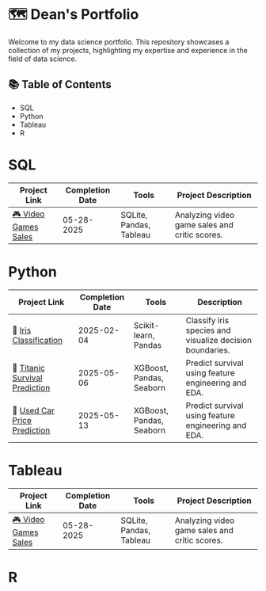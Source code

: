 # 🗺 Dean's Portfolio 
Welcome to my data science portfolio. This repository showcases a collection of my projects, highlighting my expertise and experience in the field of data science.

## 📚 Table of Contents
- SQL
- Python
- Tableau
- R

# SQL
| Project Link | Completion Date | Tools | Project Description |
|-------------|----------------|-------|----------------------|
| [🎮 Video Games Sales](https://github.com/deannie-choi/Video-games-sales) | 05-28-2025 | SQLite, Pandas, Tableau | Analyzing video game sales and critic scores. |

# Python
<table>
  <thead>
    <tr>
      <th>Project Link</th>
      <th>Completion Date</th>
      <th>Tools</th>
      <th>Description</th>
    </tr>
  </thead>
  <tbody>
    <tr>
      <td>🌸 <a href="#">Iris Classification</a></td>
      <td>2025-02-04</td>
      <td>Scikit-learn, Pandas</td>
      <td>Classify iris species and visualize decision boundaries.</td>
    </tr>
    <tr>
      <td>🚢 <a href="#">Titanic Survival Prediction</a></td>
      <td>2025-05-06</td>
      <td>XGBoost, Pandas, Seaborn</td>
      <td>Predict survival using feature engineering and EDA.</td>
    </tr>
    <tr>
      <td>🚗 <a href="#">Used Car Price Prediction</a></td>
      <td>2025-05-13</td>
      <td>XGBoost, Pandas, Seaborn</td>
      <td>Predict survival using feature engineering and EDA.</td>
    </tr>
  </tbody>
</table>

# Tableau
| Project Link | Completion Date | Tools | Project Description |
|-------------|----------------|-------|----------------------|
| [🎮 Video Games Sales](https://github.com/deannie-choi/Video-games-sales) | 05-28-2025 | SQLite, Pandas, Tableau | Analyzing video game sales and critic scores. |

# R
